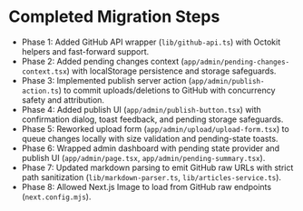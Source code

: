 # Completed Migration Steps

- Phase 1: Added GitHub API wrapper (`lib/github-api.ts`) with Octokit helpers and fast-forward support.
- Phase 2: Added pending changes context (`app/admin/pending-changes-context.tsx`) with localStorage persistence and storage safeguards.
- Phase 3: Implemented publish server action (`app/admin/publish-action.ts`) to commit uploads/deletions to GitHub with concurrency safety and attribution.
- Phase 4: Added publish UI (`app/admin/publish-button.tsx`) with confirmation dialog, toast feedback, and pending storage safeguards.
- Phase 5: Reworked upload form (`app/admin/upload/upload-form.tsx`) to queue changes locally with size validation and pending-state toasts.
- Phase 6: Wrapped admin dashboard with pending state provider and publish UI (`app/admin/page.tsx`, `app/admin/pending-summary.tsx`).
- Phase 7: Updated markdown parsing to emit GitHub raw URLs with strict path sanitization (`lib/markdown-parser.ts`, `lib/articles-service.ts`).
- Phase 8: Allowed Next.js Image to load from GitHub raw endpoints (`next.config.mjs`).
